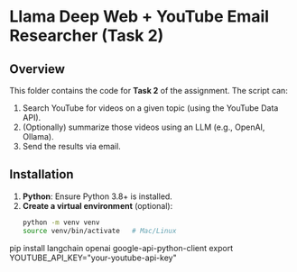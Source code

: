 # Llama Deep Web + YouTube Email Researcher (Task 2)

## Overview
This folder contains the code for **Task 2** of the assignment. The script can:
1. Search YouTube for videos on a given topic (using the YouTube Data API).
2. (Optionally) summarize those videos using an LLM (e.g., OpenAI, Ollama).
3. Send the results via email.

## Installation
1. **Python**: Ensure Python 3.8+ is installed.
2. **Create a virtual environment** (optional):
   ```bash
   python -m venv venv
   source venv/bin/activate   # Mac/Linux
   
pip install langchain openai google-api-python-client
export YOUTUBE_API_KEY="your-youtube-api-key"

